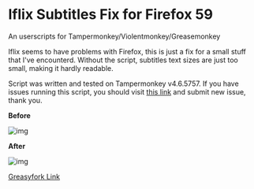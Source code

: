 # Iflix Subtitles Fix for Firefox 59
An userscripts for Tampermonkey/Violentmonkey/Greasemonkey

Iflix seems to have problems with Firefox, this is just a fix for a small stuff that I've encounterd. Without the script, subtitles text sizes are just too small, making it hardly readable.

Script was written and tested on Tampermonkey v4.6.5757. If you have issues running this script, you should visit [this link](https://github.com/tkhquang/userscripts/issues/new) and submit new issue, thank you.

**Before**

![img](https://greasyfork.org/system/screenshots/screenshots/000/010/979/original/Before.jpg)

**After**

![img](https://greasyfork.org/system/screenshots/screenshots/000/010/980/original/After.jpg)

[Greasyfork Link](https://greasyfork.org/en/scripts/367324-iflix-subtitles-fix-for-firefox-59)
